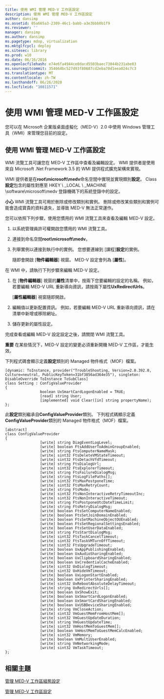 ```yaml
---
title: 使用 WMI 管理 MED-V 工作區設定
description: 使用 WMI 管理 MED-V 工作區設定
author: dansimp
ms.assetid: 05a665a3-2309-46c1-babb-a3e3bbb0b1f9
ms.reviewer: ''
manager: dansimp
ms.author: dansimp
ms.pagetype: mdop, virtualization
ms.mktglfcycl: deploy
ms.sitesec: library
ms.prod: w10
ms.date: 06/16/2016
ms.openlocfilehash: e74e6fa4944ce0dacd5503baec73044b231abe83
ms.sourcegitcommit: 354664bc527d93f80687cd2eba70d1eea024c7c3
ms.translationtype: MT
ms.contentlocale: zh-TW
ms.lasthandoff: 06/26/2020
ms.locfileid: "10811571"
---
```

# 使用 WMI 管理 MED-V 工作區設定


您可以在 Microsoft 企業版桌面虛擬化（MED-V）2.0 中使用 Windows 管理工具（WMI）來管理您目前的設定。

## 使用 WMI 管理 MED-V 工作區設定


WMI 流覽工具可讓您在 MED-V 工作區中查看及編輯設定。 WMI 提供者是使用來自 Microsoft .Net Framework 3.5 的 WMI 提供程式擴充架構來實現。

WMI 提供者是在**root\\microsoft\\medv**命名空間中實現並實現類別**設定**。 Class**設定**包含的屬性對應至 HKEY \ _LOCAL \ _MACHINE \\software\\microsoft\\medv 登錄機碼下的系統登錄中的設定。

**小心** WMI 流覽工具可用於刪除或修改類別和實例。 刪除或修改某些類別和實例可能會造成寶貴的資料遺失，並導致 MED-V 無法正常運作。

 

您可以依照下列步驟，使用您慣用的 WMI 流覽工具來查看及編輯 MED-V 設定。

1.  以系統管理員許可權開啟您慣用的 WMI 流覽工具。

2.  連接到命名空間**root\\microsoft\\medv**。

3.  列舉實例以連接到執行中的實例。 您想要連線到 [課程]**設定**的實例。

    隨即會開啟 [**物件編輯器**] 視窗。 MED-V 設定會列為 [**屬性**]。

在 WMI 中，請執行下列步驟來編輯 MED-V 設定。

1.  在 [**物件編輯器**] 視窗的**屬性**清單中，按兩下您要編輯的設定的名稱。 例如，若要編輯 MED-V URL 重新導向資訊，請按兩下屬性**UxRedirectUrls**。

    [**屬性編輯器**] 視窗隨即開啟。

2.  編輯值以更新配置資訊。 例如，若要編輯 MED-V URL 重新導向資訊，請在清單中新增或移除網址。

3.  儲存更新的屬性設定。

完成查看或編輯 MED-V 設定設定之後，請關閉 WMI 流覽工具。

**重要** 在某些情況下，MED-V 設定的變更必須重新開機 MED-V 工作區，才能生效。

 

下列程式碼會顯示定義**設定**類別的 Managed 物件格式（MOF）檔案。

``` syntax
[dynamic: ToInstance, provider("TroubleShooting, Version=2.0.392.0, Culture=neutral, PublicKeyToken=31bf3856ad364e35"), singleton: DisableOverride ToInstance ToSubClass]
class Setting : ConfigValueProvider
{
                boolean UxSmartCardLogonEnabled = TRUE;
                [read] string User;
                [implemented] void Clear([in] string propertyName);
};
```

此**設定**類別繼承自**ConfigValueProvider**類別。 下列程式碼顯示定義**ConfigValueProvider**類別的 Managed 物件格式（MOF）檔案。

``` syntax
[abstract]
class ConfigValueProvider
{
                [write] string DiagEventLogLevel;
                [write] boolean FtsAddUserToAdminGroupEnabled;
                [write] string FtsComputerNameMask;
                [write] sint32 FtsDeleteVMStateTimeout;
                [write] sint32 FtsDetachVfdTimeout;
                [write] string FtsDialogUrl;
                [write] sint32 FtsExplorerTimeout;
                [write] string FtsFailureDialogMsg;
                [write] string FtsLogFilePaths[];
                [write] sint32 FtsMaxPostponeTime;
                [write] sint32 FtsMaxRetryCount;
                [write] string FtsMode;
                [write] sint32 FtsNonInteractiveRetryTimeoutInc;
                [write] sint32 FtsNonInteractiveTimeout;
                [write] string FtsPostponeUtcDateTimeLimit;
                [write] string FtsRetryDialogMsg;
                [write] boolean FtsSetComputerNameEnabled;
                [write] boolean FtsSetJoinDomainEnabled;
                [write] boolean FtsSetMachineObjectOUEnabled;
                [write] boolean FtsSetRegionalSettingsEnabled;
                [write] boolean FtsSetUserDataEnabled;
                [write] string FtsStartDialogMsg;
                [write] sint32 FtsTaskCancelTimeout;
                [write] sint32 FtsTaskVMTurnOffTimeout;
                [write] sint32 FtsUpgradeTimeout;
                [write] boolean UxAppPublishingEnabled;
                [write] boolean UxAudioSharingEnabled;
                [write] boolean UxClipboardSharingEnabled;
                [write] boolean UxCredentialCacheEnabled;
                [write] sint32 UxDialogTimeout;
                [write] sint32 UxHideVmTimeout;
                [write] boolean UxLogonStartEnabled;
                [write] boolean UxPrinterSharingEnabled;
                [write] sint32 UxRebootAbsoluteDelayTimeout;
                [write] string UxRedirectUrls[];
                [write] boolean UxShowExit;
                [write] boolean UxSmartCardLogonEnabled;
                [write] boolean UxSmartCardSharingEnabled;
                [write] boolean UxUSBDeviceSharingEnabled;
                [write] string VmCloseAction;
                [write] sint32 VmGuestMemFromHostMem[];
                [write] sint32 VmGuestUpdateDuration;
                [write] string VmGuestUpdateTime;
                [write] sint32 VmHostMemToGuestMem[];
                [write] boolean VmHostMemToGuestMemCalcEnabled;
                [write] sint32 VmMemory;
                [write] boolean VmMultiUserEnabled;
                [write] string VmNetworkingMode;
                [write] sint32 VmTaskTimeout;
};
```

## 相關主題


[管理 MED-V 工作區組態設定](managing-med-v-workspace-configuration-settings.md)

[管理 MED-V 工作區設定](manage-med-v-workspace-settings.md)

 

 





